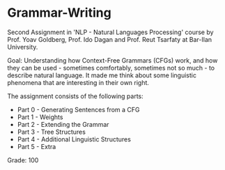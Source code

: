 # Grammar-Writing
Second Assignment in 'NLP - Natural Languages Processing' course by Prof. Yoav Goldberg, Prof. Ido Dagan and Prof. Reut Tsarfaty at Bar-Ilan University.

Goal: Understanding how Context-Free Grammars (CFGs) work, and how they can be used - sometimes comfortably, sometimes not so much - to describe natural language. It made me think about some linguistic phenomena that are interesting in their own right.

The assignment consists of the following parts:
- Part 0 - Generating Sentences from a CFG
- Part 1 - Weights
- Part 2 - Extending the Grammar
- Part 3 - Tree Structures
- Part 4 - Additional Linguistic Structures
- Part 5 - Extra

Grade: 100
